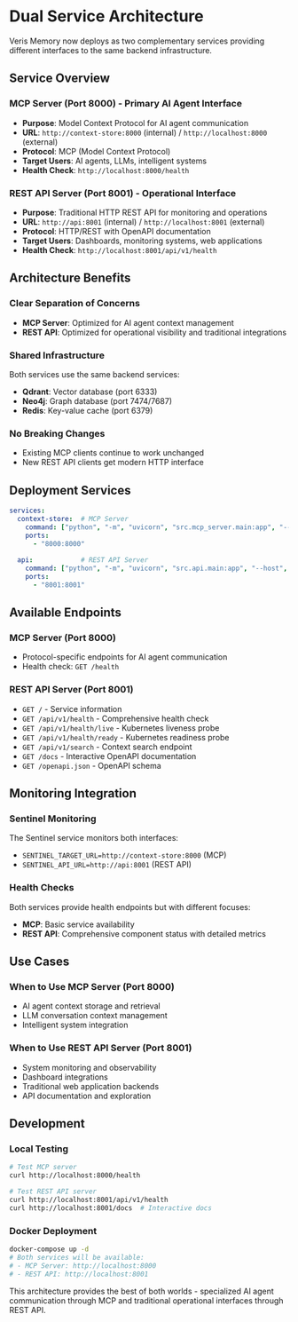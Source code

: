 # Dual Service Architecture

Veris Memory now deploys as two complementary services providing different interfaces to the same backend infrastructure.

## Service Overview

### MCP Server (Port 8000) - Primary AI Agent Interface
- **Purpose**: Model Context Protocol for AI agent communication
- **URL**: `http://context-store:8000` (internal) / `http://localhost:8000` (external)
- **Protocol**: MCP (Model Context Protocol)
- **Target Users**: AI agents, LLMs, intelligent systems
- **Health Check**: `http://localhost:8000/health`

### REST API Server (Port 8001) - Operational Interface
- **Purpose**: Traditional HTTP REST API for monitoring and operations
- **URL**: `http://api:8001` (internal) / `http://localhost:8001` (external)
- **Protocol**: HTTP/REST with OpenAPI documentation
- **Target Users**: Dashboards, monitoring systems, web applications
- **Health Check**: `http://localhost:8001/api/v1/health`

## Architecture Benefits

### Clear Separation of Concerns
- **MCP Server**: Optimized for AI agent context management
- **REST API**: Optimized for operational visibility and traditional integrations

### Shared Infrastructure
Both services use the same backend services:
- **Qdrant**: Vector database (port 6333)
- **Neo4j**: Graph database (port 7474/7687)
- **Redis**: Key-value cache (port 6379)

### No Breaking Changes
- Existing MCP clients continue to work unchanged
- New REST API clients get modern HTTP interface

## Deployment Services

```yaml
services:
  context-store:  # MCP Server
    command: ["python", "-m", "uvicorn", "src.mcp_server.main:app", "--host", "0.0.0.0", "--port", "8000"]
    ports:
      - "8000:8000"
    
  api:            # REST API Server  
    command: ["python", "-m", "uvicorn", "src.api.main:app", "--host", "0.0.0.0", "--port", "8001"]
    ports:
      - "8001:8001"
```

## Available Endpoints

### MCP Server (Port 8000)
- Protocol-specific endpoints for AI agent communication
- Health check: `GET /health`

### REST API Server (Port 8001)
- `GET /` - Service information
- `GET /api/v1/health` - Comprehensive health check
- `GET /api/v1/health/live` - Kubernetes liveness probe
- `GET /api/v1/health/ready` - Kubernetes readiness probe
- `GET /api/v1/search` - Context search endpoint
- `GET /docs` - Interactive OpenAPI documentation
- `GET /openapi.json` - OpenAPI schema

## Monitoring Integration

### Sentinel Monitoring
The Sentinel service monitors both interfaces:
- `SENTINEL_TARGET_URL=http://context-store:8000` (MCP)
- `SENTINEL_API_URL=http://api:8001` (REST API)

### Health Checks
Both services provide health endpoints but with different focuses:
- **MCP**: Basic service availability
- **REST API**: Comprehensive component status with detailed metrics

## Use Cases

### When to Use MCP Server (Port 8000)
- AI agent context storage and retrieval
- LLM conversation context management
- Intelligent system integration

### When to Use REST API Server (Port 8001)
- System monitoring and observability
- Dashboard integrations
- Traditional web application backends
- API documentation and exploration

## Development

### Local Testing
```bash
# Test MCP server
curl http://localhost:8000/health

# Test REST API server
curl http://localhost:8001/api/v1/health
curl http://localhost:8001/docs  # Interactive docs
```

### Docker Deployment
```bash
docker-compose up -d
# Both services will be available:
# - MCP Server: http://localhost:8000
# - REST API: http://localhost:8001
```

This architecture provides the best of both worlds - specialized AI agent communication through MCP and traditional operational interfaces through REST API.
